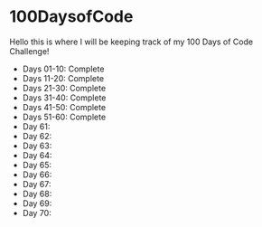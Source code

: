 # 100DaysofCode

Hello this is where I will be keeping track of my 100 Days of Code Challenge!

- Days 01-10: Complete
- Days 11-20: Complete
- Days 21-30: Complete
- Days 31-40: Complete
- Days 41-50: Complete
- Days 51-60: Complete
- Day 61:
- Day 62:
- Day 63:
- Day 64:
- Day 65:
- Day 66:
- Day 67:
- Day 68:
- Day 69:
- Day 70:
